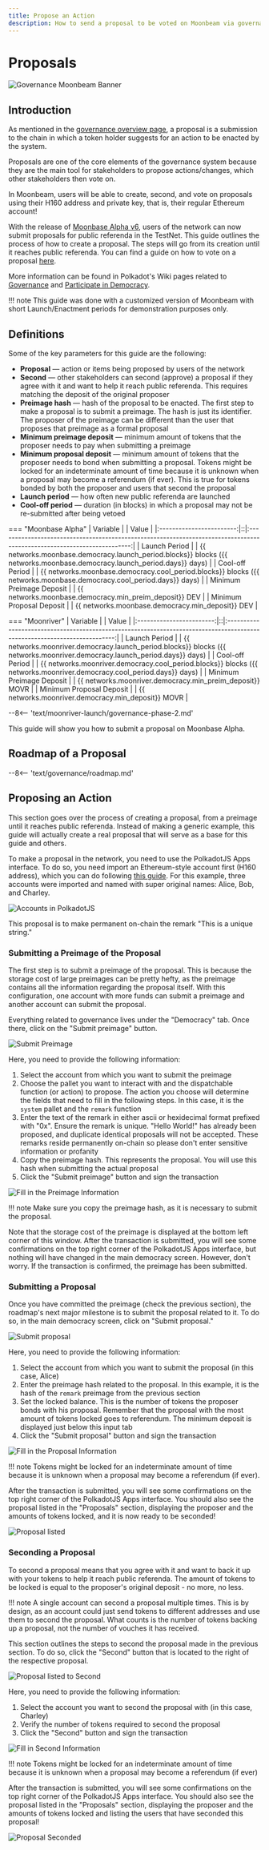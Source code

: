 ```yaml
---
title: Propose an Action
description: How to send a proposal to be voted on Moonbeam via governance features
---
```


# Proposals

![Governance Moonbeam Banner](/images/governance/governance-proposal-banner.png)

## Introduction

As mentioned in the [governance overview page](/governance/overview/#definitions), a proposal is a submission to the chain in which a token holder suggests for an action to be enacted by the system.

Proposals are one of the core elements of the governance system because they are the main tool for stakeholders to propose actions/changes, which other stakeholders then vote on.

In Moonbeam, users will be able to create, second, and vote on proposals using their H160 address and private key, that is, their regular Ethereum account!

With the release of [Moonbase Alpha v6](https://github.com/PureStake/moonbeam/releases/tag/v0.6.0), users of the network can now submit proposals for public referenda in the TestNet. This guide outlines the process of how to create a proposal. The steps will go from its creation until it reaches public referenda. You can find a guide on how to vote on a proposal [here](/governance/voting/).

More information can be found in Polkadot's Wiki pages related to [Governance](https://wiki.polkadot.network/docs/learn-governance#council) and [Participate in Democracy](https://wiki.polkadot.network/docs/maintain-guides-democracy).

!!! note
    This guide was done with a customized version of Moonbeam with short Launch/Enactment periods for demonstration purposes only.

## Definitions

Some of the key parameters for this guide are the following:

 - **Proposal** — action or items being proposed by users of the network
 - **Second** — other stakeholders can second (approve) a proposal if they agree with it and want to help it reach public referenda. This requires matching the deposit of the original proposer
 - **Preimage hash** — hash of the proposal to be enacted. The first step to make a proposal is to submit a preimage. The hash is just its identifier. The proposer of the preimage can be different than the user that proposes that preimage as a formal proposal
 - **Minimum preimage deposit** — minimum amount of tokens that the proposer needs to pay when submitting a preimage
 - **Minimum proposal deposit** — minimum amount of tokens that the proposer needs to bond when submitting a proposal. Tokens might be locked for an indeterminate amount of time because it is unknown when a proposal may become a referendum (if ever). This is true for tokens bonded by both the proposer and users that second the proposal
 - **Launch period** — how often new public referenda are launched
 - **Cool-off period** — duration (in blocks) in which a proposal may not be re-submitted after being vetoed

=== "Moonbase Alpha"
    |         Variable         |  |                                                          Value                                                          |
    |:------------------------:|::|:-----------------------------------------------------------------------------------------------------------------------:|
    |      Launch Period       |  | {{ networks.moonbase.democracy.launch_period.blocks}} blocks ({{ networks.moonbase.democracy.launch_period.days}} days) |
    |     Cool-off Period      |  |   {{ networks.moonbase.democracy.cool_period.blocks}} blocks ({{ networks.moonbase.democracy.cool_period.days}} days)   |
    | Minimum Preimage Deposit |  |                                 {{ networks.moonbase.democracy.min_preim_deposit}} DEV                                  |
    | Minimum Proposal Deposit |  |                                    {{ networks.moonbase.democracy.min_deposit}} DEV                                     |

=== "Moonriver"
    |         Variable         |  |                                                           Value                                                           |
    |:------------------------:|::|:-------------------------------------------------------------------------------------------------------------------------:|
    |      Launch Period       |  | {{ networks.moonriver.democracy.launch_period.blocks}} blocks ({{ networks.moonriver.democracy.launch_period.days}} days) |
    |     Cool-off Period      |  |   {{ networks.moonriver.democracy.cool_period.blocks}} blocks ({{ networks.moonriver.democracy.cool_period.days}} days)   |
    | Minimum Preimage Deposit |  |                                  {{ networks.moonriver.democracy.min_preim_deposit}} MOVR                                 |
    | Minimum Proposal Deposit |  |                                     {{ networks.moonriver.democracy.min_deposit}} MOVR                                    |

--8<-- 'text/moonriver-launch/governance-phase-2.md'

This guide will show you how to submit a proposal on Moonbase Alpha.

## Roadmap of a Proposal

--8<-- 'text/governance/roadmap.md'

## Proposing an Action

This section goes over the process of creating a proposal, from a preimage until it reaches public referenda. Instead of making a generic example, this guide will actually create a real proposal that will serve as a base for this guide and others.

To make a proposal in the network, you need to use the PolkadotJS Apps interface. To do so, you need import an Ethereum-style account first (H160 address), which you can do following [this guide](/integrations/wallets/polkadotjs/#creating-or-importing-an-h160-account). For this example, three accounts were imported and named with super original names: Alice, Bob, and Charley.

![Accounts in PolkadotJS](/images/governance/governance-proposal-systemremark-1.png)

This proposal is to make permanent on-chain the remark "This is a unique string."

### Submitting a Preimage of the Proposal

The first step is to submit a preimage of the proposal. This is because the storage cost of large preimages can be pretty hefty, as the preimage contains all the information regarding the proposal itself. With this configuration, one account with more funds can submit a preimage and another account can submit the proposal.

Everything related to governance lives under the "Democracy" tab. Once there, click on the "Submit preimage" button.

![Submit Preimage](/images/governance/governance-proposal-2.png)

Here, you need to provide the following information:

 1. Select the account from which you want to submit the preimage
 2. Choose the pallet you want to interact with and the dispatchable function (or action) to propose. The action you choose will determine the fields that need to fill in the following steps. In this case, it is the `system` pallet and the `remark` function
 3. Enter the text of the remark in either ascii or hexidecimal format prefixed with "0x". Ensure the remark is unique. "Hello World!" has already been proposed, and duplicate identical proposals will not be accepted. These remarks reside permanently on-chain so please don't enter sensitive information or profanity 
 4. Copy the preimage hash. This represents the proposal. You will use this hash when submitting the actual proposal
 5. Click the "Submit preimage" button and sign the transaction

![Fill in the Preimage Information](/images/governance/governance-proposal-systemremark-2.png)

!!! note
    Make sure you copy the preimage hash, as it is necessary to submit the proposal.

Note that the storage cost of the preimage is displayed at the bottom left corner of this window. After the transaction is submitted, you will see some confirmations on the top right corner of the PolkadotJS Apps interface, but nothing will have changed in the main democracy screen. However, don't worry. If the transaction is confirmed, the preimage has been submitted.

### Submitting a Proposal

Once you have committed the preimage (check the previous section), the roadmap's next major milestone is to submit the proposal related to it. To do so, in the main democracy screen, click on "Submit proposal."

![Submit proposal](/images/governance/governance-proposal-4.png)

Here, you need to provide the following information:

 1. Select the account from which you want to submit the proposal (in this case, Alice)
 2. Enter the preimage hash related to the proposal. In this example, it is the hash of the `remark` preimage from the previous section
 3. Set the locked balance. This is the number of tokens the proposer bonds with his proposal. Remember that the proposal with the most amount of tokens locked goes to referendum. The minimum deposit is displayed just below this input tab
 4. Click the "Submit proposal" button and sign the transaction

![Fill in the Proposal Information](/images/governance/governance-proposal-systemremark-4.png)

!!! note
    Tokens might be locked for an indeterminate amount of time because it is unknown when a proposal may become a referendum (if ever).

After the transaction is submitted, you will see some confirmations on the top right corner of the PolkadotJS Apps interface. You should also see the proposal listed in the "Proposals" section, displaying the proposer and the amounts of tokens locked, and it is now ready to be seconded!

![Proposal listed](/images/governance/governance-proposal-systemremark-7.png)

### Seconding a Proposal

To second a proposal means that you agree with it and want to back it up with your tokens to help it reach public referenda. The amount of tokens to be locked is equal to the proposer's original deposit - no more, no less.

!!! note
    A single account can second a proposal multiple times. This is by design, as an account could just send tokens to different addresses and use them to second the proposal. What counts is the number of tokens backing up a proposal, not the number of vouches it has received.

This section outlines the steps to second the proposal made in the previous section. To do so, click the "Second" button that is located to the right of the respective proposal.

![Proposal listed to Second](/images/governance/governance-proposal-systemremark-5.png)

Here, you need to provide the following information:

 1. Select the account you want to second the proposal with (in this case, Charley)
 2. Verify the number of tokens required to second the proposal
 3. Click the "Second" button and sign the transaction

![Fill in Second Information](/images/governance/governance-proposal-systemremark-6.png)

!!! note
    Tokens might be locked for an indeterminate amount of time because it is unknown when a proposal may become a referendum (if ever)

After the transaction is submitted, you will see some confirmations on the top right corner of the PolkadotJS Apps interface. You should also see the proposal listed in the "Proposals" section, displaying the proposer and the amounts of tokens locked and listing the users that have seconded this proposal!

![Proposal Seconded](/images/governance/governance-proposal-systemremark-8.png)

